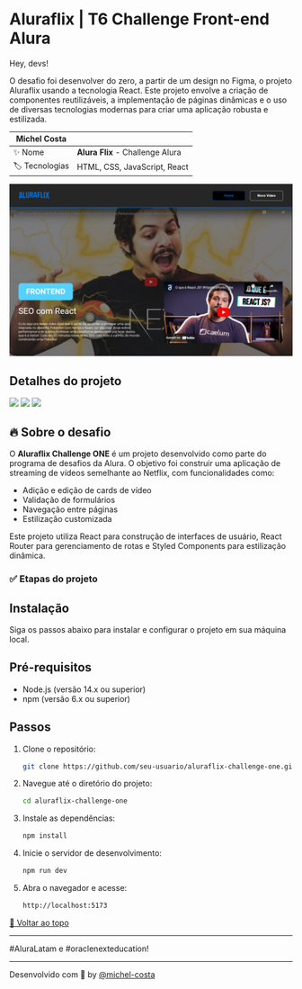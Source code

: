 # Aluraflix | T6 Challenge Front-end Alura

<div id='top'></div>

Hey, devs!

O desafio foi desenvolver do zero, a partir de um design no Figma, o projeto Aluraflix usando a tecnologia React. Este projeto envolve a criação de componentes reutilizáveis, a implementação de páginas dinâmicas e o uso de diversas tecnologias modernas para criar uma aplicação robusta e estilizada.


| Michel Costa |   |
| -------------- | -------------------------------------------------------------------------------------------------------------------------------------------------------------------------- |
| ✨ Nome        | **Alura Flix** - Challenge Alura |
| 🏷️ Tecnologias |HTML, CSS, JavaScript, React |

<img src="/public/imagens/proj.png" alt="Descrição da imagem">

## Detalhes do projeto

<div>
  <img src="https://img.shields.io/badge/HTML5-E34F26?style=for-the-badge&logo=html5&logoColor=white">
  <img src="https://img.shields.io/badge/CSS3-1572B6?style=for-the-badge&logo=css3&logoColor=white">

  <img src="https://img.shields.io/badge/JavaScript-F7DF1E?style=for-the-badge&logo=javascript&logoColor=black">

</div>

<div id="challenge"></div>

## 🔥 Sobre o desafio

O **Aluraflix Challenge ONE** é um projeto desenvolvido como parte do programa de desafios da Alura. O objetivo foi construir uma aplicação de streaming de vídeos semelhante ao Netflix, com funcionalidades como:

- Adição e edição de cards de vídeo
- Validação de formulários
- Navegação entre páginas
- Estilização customizada

Este projeto utiliza React para construção de interfaces de usuário, React Router para gerenciamento de rotas e Styled Components para estilização dinâmica.

### ✅ Etapas do projeto

## Instalação

Siga os passos abaixo para instalar e configurar o projeto em sua máquina local.

## Pré-requisitos

- Node.js (versão 14.x ou superior)
- npm (versão 6.x ou superior)

## Passos

1. Clone o repositório:

   ```bash
   git clone https://github.com/seu-usuario/aluraflix-challenge-one.git

2. Navegue até o diretório do projeto:

    ```bash
    cd aluraflix-challenge-one

3. Instale as dependências:

   ```bash
   npm install

4. Inicie o servidor de desenvolvimento:

   ```bash
   npm run dev

5. Abra o navegador e acesse:

   ```bash
   http://localhost:5173

<a href='#top'>🔼 Voltar ao topo</a>

---
#AluraLatam e #oraclenexteducation!


---

Desenvolvido com 🧡 by [@michel-costa]()
